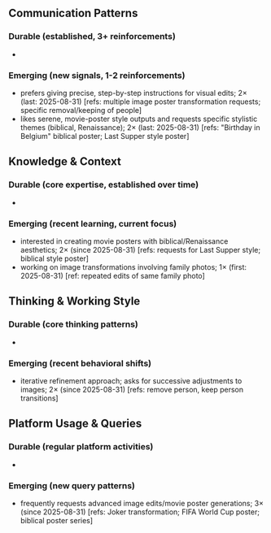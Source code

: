 ## Communication Patterns
### Durable (established, 3+ reinforcements)
- 

### Emerging (new signals, 1-2 reinforcements)
- prefers giving precise, step-by-step instructions for visual edits; 2× (last: 2025-08-31) [refs: multiple image poster transformation requests; specific removal/keeping of people]
- likes serene, movie-poster style outputs and requests specific stylistic themes (biblical, Renaissance); 2× (last: 2025-08-31) [refs: "Birthday in Belgium" biblical poster; Last Supper style poster]

## Knowledge & Context
### Durable (core expertise, established over time)
-

### Emerging (recent learning, current focus)
- interested in creating movie posters with biblical/Renaissance aesthetics; 2× (since 2025-08-31) [refs: requests for Last Supper style; biblical style poster]
- working on image transformations involving family photos; 1× (first: 2025-08-31) [ref: repeated edits of same family photo]

## Thinking & Working Style
### Durable (core thinking patterns)
-

### Emerging (recent behavioral shifts)
- iterative refinement approach; asks for successive adjustments to images; 2× (since 2025-08-31) [refs: remove person, keep person transitions]

## Platform Usage & Queries
### Durable (regular platform activities)
-

### Emerging (new query patterns)
- frequently requests advanced image edits/movie poster generations; 3× (since 2025-08-31) [refs: Joker transformation; FIFA World Cup poster; biblical poster series]
